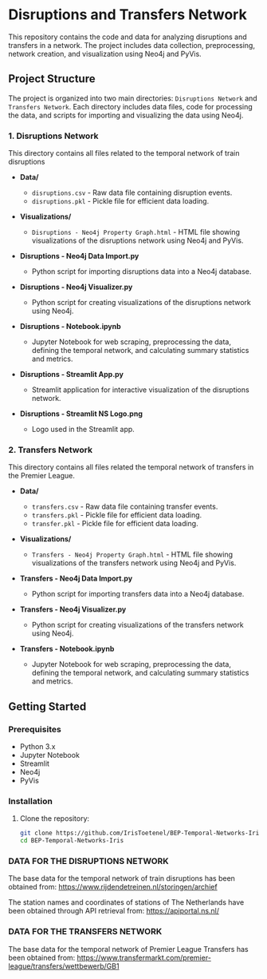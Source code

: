 # Disruptions and Transfers Network

This repository contains the code and data for analyzing disruptions and transfers in a network. The project includes data collection, preprocessing, network creation, and visualization using Neo4j and PyVis.

## Project Structure

The project is organized into two main directories: `Disruptions Network` and `Transfers Network`. Each directory includes data files, code for processing the data, and scripts for importing and visualizing the data using Neo4j.

### 1. Disruptions Network

This directory contains all files related to the temporal network of train disruptions

- **Data/**
  - `disruptions.csv` - Raw data file containing disruption events.
  - `disruptions.pkl` - Pickle file for efficient data loading.

- **Visualizations/**
  - `Disruptions - Neo4j Property Graph.html` - HTML file showing visualizations of the disruptions network using Neo4j and PyVis.

- **Disruptions - Neo4j Data Import.py**
  - Python script for importing disruptions data into a Neo4j database.

- **Disruptions - Neo4j Visualizer.py**
  - Python script for creating visualizations of the disruptions network using Neo4j.

- **Disruptions - Notebook.ipynb**
  - Jupyter Notebook for web scraping, preprocessing the data, defining the temporal network, and calculating summary statistics and metrics.

- **Disruptions - Streamlit App.py**
  - Streamlit application for interactive visualization of the disruptions network.

- **Disruptions - Streamlit NS Logo.png**
  - Logo used in the Streamlit app.

### 2. Transfers Network

This directory contains all files related the temporal network of transfers in the Premier League.

- **Data/**
  - `transfers.csv` - Raw data file containing transfer events.
  - `transfers.pkl` - Pickle file for efficient data loading.
  - `transfer.pkl` - Pickle file for efficient data loading.

- **Visualizations/**
  - `Transfers - Neo4j Property Graph.html` - HTML file showing visualizations of the transfers network using Neo4j and PyVis.

- **Transfers - Neo4j Data Import.py**
  - Python script for importing transfers data into a Neo4j database.

- **Transfers - Neo4j Visualizer.py**
  - Python script for creating visualizations of the transfers network using Neo4j.

- **Transfers - Notebook.ipynb**
  - Jupyter Notebook for web scraping, preprocessing the data, defining the temporal network, and calculating summary statistics and metrics.

## Getting Started

### Prerequisites

- Python 3.x
- Jupyter Notebook
- Streamlit
- Neo4j
- PyVis

### Installation

1. Clone the repository:
   ```bash
   git clone https://github.com/IrisToetenel/BEP-Temporal-Networks-Iris.git
   cd BEP-Temporal-Networks-Iris

### DATA FOR THE DISRUPTIONS NETWORK
The base data for the temporal network of train disruptions has been obtained from: https://www.rijdendetreinen.nl/storingen/archief

The station names and coordinates of stations of The Netherlands have been obtained through API retrieval from: https://apiportal.ns.nl/


### DATA FOR THE TRANSFERS NETWORK
The base data for the temporal network of Premier League Transfers has been obtained from: https://www.transfermarkt.com/premier-league/transfers/wettbewerb/GB1 
